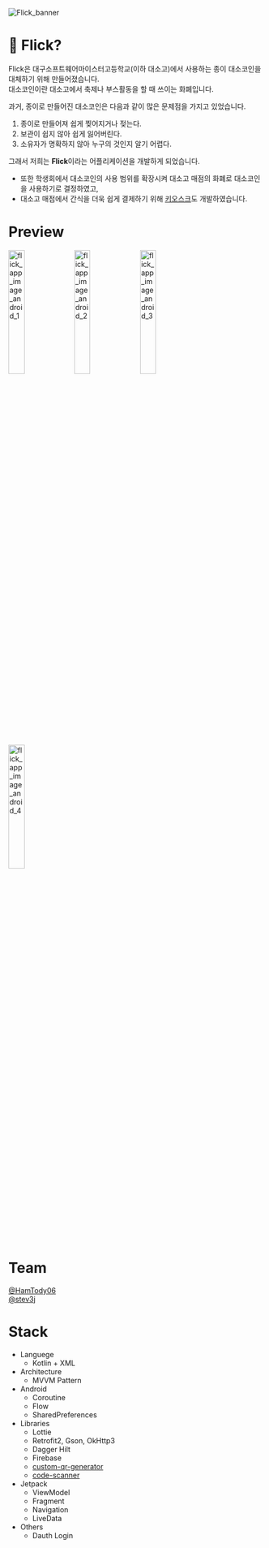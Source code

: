 ![Flick_banner](https://github.com/Wonderful-Sigma/flick-android-mvp/assets/103572569/0df2339c-a677-443b-a730-e63baa5919e0)

# 🔵 Flick?

Flick은 대구소프트웨어마이스터고등학교(이하 대소고)에서 사용하는 종이 대소코인을 대체하기 위해 만들어졌습니다. </br>
대소코인이란 대소고에서 축제나 부스활동을 할 때 쓰이는 화폐입니다.</br>

과거, 종이로 만들어진 대소코인은 다음과 같이 많은 문제점을 가지고 있었습니다.

1. 종이로 만들어져 쉽게 찢어지거나 젖는다.
2. 보관이 쉽지 않아 쉽게 잃어버린다.
3. 소유자가 명확하지 않아 누구의 것인지 알기 어렵다.

그래서 저희는 **Flick**이라는 어플리케이션을 개발하게 되었습니다.

+ 또한 학생회에서 대소코인의 사용 범위를 확장시켜 대소고 매점의 화폐로 대소코인을 사용하기로 결정하였고,
+ 대소고 매점에서 간식을 더욱 쉽게 결제하기 위해 [키오스크](https://github.com/Wonderful-Sigma/flick-android-kiosk)도 개발하였습니다.

# Preview

<img width="25%" alt="flick_app_image_android_1" src="https://github.com/Wonderful-Sigma/flick-android-mvp/assets/103572569/e57f059d-1c52-42e6-b567-113f8289e4ca">
<img width="25%" alt="flick_app_image_android_2" src="https://github.com/Wonderful-Sigma/flick-android-mvp/assets/103572569/615b7faa-69ee-4dff-b143-58ebe6135aa4">
<img width="25%" alt="flick_app_image_android_3" src="https://github.com/Wonderful-Sigma/flick-android-mvp/assets/103572569/4bccd34d-f619-4a5f-b5e6-1173abcd5eda">
<img width="25%" alt="flick_app_image_android_4" src="https://github.com/Wonderful-Sigma/flick-android-mvp/assets/103572569/2adaf72c-d09c-495c-95f2-20bf480b4476">

# Team

[@HamTody06](https://github.com/HamTory06) </br>
[@stev3j](https://www.notion.so/stev3j/845cb047a86443e9847078b25a54f204)

# Stack
- Languege
  - Kotlin + XML
- Architecture
  - MVVM Pattern
- Android
  - Coroutine
  - Flow
  - SharedPreferences
- Libraries
  - Lottie
  - Retrofit2, Gson, OkHttp3
  - Dagger Hilt
  - Firebase
  - [custom-qr-generator](https://github.com/alexzhirkevich/custom-qr-generator)
  - [code-scanner](https://github.com/yuriy-budiyev/code-scanner/tree/master)
- Jetpack
  - ViewModel
  - Fragment
  - Navigation
  - LiveData
- Others
  - Dauth Login
